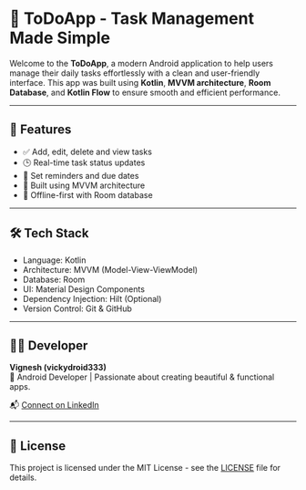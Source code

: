 
# 📱 ToDoApp - Task Management Made Simple

Welcome to the **ToDoApp**, a modern Android application to help users manage their daily tasks effortlessly with a clean and user-friendly interface. This app was built using **Kotlin**, **MVVM architecture**, **Room Database**, and **Kotlin Flow** to ensure smooth and efficient performance.

---

## 🚀 Features

- ✅ Add, edit, delete and view tasks
- 🕒 Real-time task status updates
- 📅 Set reminders and due dates
- 🧠 Built using MVVM architecture
- 💾 Offline-first with Room database

---


## 🛠️ Tech Stack

- Language: Kotlin
- Architecture: MVVM (Model-View-ViewModel)
- Database: Room
- UI: Material Design Components
- Dependency Injection: Hilt (Optional)
- Version Control: Git & GitHub

---

## 🧑‍💻 Developer

**Vignesh (vickydroid333)**  
🚀 Android Developer | Passionate about creating beautiful & functional apps.

📬 [Connect on LinkedIn](https://www.linkedin.com/in/vigneshmurugesan3/)

---

## 📄 License

This project is licensed under the MIT License - see the [LICENSE](LICENSE) file for details.
